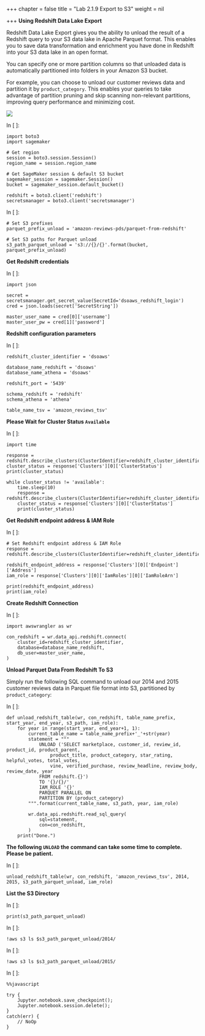 +++
chapter = false
title = "Lab 2.1.9 Export to S3"
weight = nil

+++
**Using Redshift Data Lake Export**

Redshift Data Lake Export gives you the ability to unload the result of a Redshift query to your S3 data lake in Apache Parquet format. This enables you to save data transformation and enrichment you have done in Redshift into your S3 data lake in an open format.

You can specify one or more partition columns so that unloaded data is automatically partitioned into folders in your Amazon S3 bucket.

For example, you can choose to unload our customer reviews data and partition it by `product_category`. This enables your queries to take advantage of partition pruning and skip scanning non-relevant partitions, improving query performance and minimizing cost.

![](https://raw.githubusercontent.com/smartworkz-kyriacos/data-science-on-aws/1bc7efe6931b75614b570f5f1c6f1c762abd8973/04_ingest/img/redshift_unload_parquet.png)

In \[ \]:

    import boto3
    import sagemaker
    
    # Get region 
    session = boto3.session.Session()
    region_name = session.region_name
    
    # Get SageMaker session & default S3 bucket
    sagemaker_session = sagemaker.Session()
    bucket = sagemaker_session.default_bucket()
    
    redshift = boto3.client('redshift')
    secretsmanager = boto3.client('secretsmanager')

In \[ \]:

    # Set S3 prefixes
    parquet_prefix_unload = 'amazon-reviews-pds/parquet-from-redshift'
    
    # Set S3 paths for Parquet unload
    s3_path_parquet_unload = 's3://{}/{}'.format(bucket, parquet_prefix_unload)

**Get Redshift credentials**

In \[ \]:

    import json
    
    secret = secretsmanager.get_secret_value(SecretId='dsoaws_redshift_login')
    cred = json.loads(secret['SecretString'])
    
    master_user_name = cred[0]['username']
    master_user_pw = cred[1]['password']

**Redshift configuration parameters**

In \[ \]:

    redshift_cluster_identifier = 'dsoaws'
    
    database_name_redshift = 'dsoaws'
    database_name_athena = 'dsoaws'
    
    redshift_port = '5439'
    
    schema_redshift = 'redshift'
    schema_athena = 'athena'
    
    table_name_tsv = 'amazon_reviews_tsv'

**Please Wait for Cluster Status `Available`**

In \[ \]:

    import time
    
    response = redshift.describe_clusters(ClusterIdentifier=redshift_cluster_identifier)
    cluster_status = response['Clusters'][0]['ClusterStatus']
    print(cluster_status)
    
    while cluster_status != 'available':
        time.sleep(10)
        response = redshift.describe_clusters(ClusterIdentifier=redshift_cluster_identifier)
        cluster_status = response['Clusters'][0]['ClusterStatus']
        print(cluster_status)

**Get Redshift endpoint address & IAM Role**

In \[ \]:

    # Set Redshift endpoint address & IAM Role
    response = redshift.describe_clusters(ClusterIdentifier=redshift_cluster_identifier)
    
    redshift_endpoint_address = response['Clusters'][0]['Endpoint']['Address']
    iam_role = response['Clusters'][0]['IamRoles'][0]['IamRoleArn']
    
    print(redshift_endpoint_address)
    print(iam_role)

**Create Redshift Connection**

In \[ \]:

    import awswrangler as wr
    
    con_redshift = wr.data_api.redshift.connect(
        cluster_id=redshift_cluster_identifier,
        database=database_name_redshift,
        db_user=master_user_name,
    )

**Unload Parquet Data From Redshift To S3**

Simply run the following SQL command to unload our 2014 and 2015 customer reviews data in Parquet file format into S3, partitioned by `product_category`:

In \[ \]:

    def unload_redshift_table(wr, con_redshift, table_name_prefix, start_year, end_year, s3_path, iam_role):
        for year in range(start_year, end_year+1, 1):
            current_table_name = table_name_prefix+'_'+str(year)
            statement = """
                UNLOAD ('SELECT marketplace, customer_id, review_id, product_id, product_parent, 
                    product_title, product_category, star_rating, helpful_votes, total_votes, 
                    vine, verified_purchase, review_headline, review_body, review_date, year 
                FROM redshift.{}')
                TO '{}/{}/'
                IAM_ROLE '{}'
                PARQUET PARALLEL ON 
                PARTITION BY (product_category)
            """.format(current_table_name, s3_path, year, iam_role)
    
            wr.data_api.redshift.read_sql_query(
                sql=statement,
                con=con_redshift,
            )
        print("Done.")

**The following `UNLOAD` the command can take some time to complete. Please be patient.**

In \[ \]:

    unload_redshift_table(wr, con_redshift, 'amazon_reviews_tsv', 2014, 2015, s3_path_parquet_unload, iam_role)

**List the S3 Directory**

In \[ \]:

    print(s3_path_parquet_unload)

In \[ \]:

    !aws s3 ls $s3_path_parquet_unload/2014/

In \[ \]:

    !aws s3 ls $s3_path_parquet_unload/2015/

In \[ \]:

    %%javascript
    
    try {
        Jupyter.notebook.save_checkpoint();
        Jupyter.notebook.session.delete();
    }
    catch(err) {
        // NoOp
    }